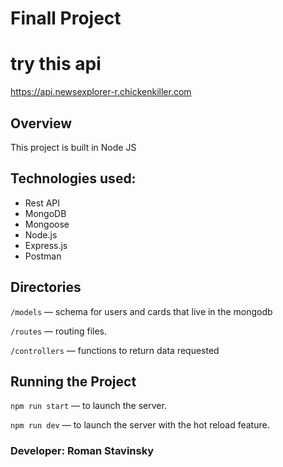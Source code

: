 # Finall Project
# try this api
https://api.newsexplorer-r.chickenkiller.com
## Overview

This project is built in Node JS 

## Technologies used:

- Rest API
- MongoDB
- Mongoose
- Node.js
- Express.js
- Postman

## Directories

`/models` — schema for users and cards that live in the mongodb

`/routes` — routing files.

`/controllers` — functions to return data requested

## Running the Project

`npm run start` — to launch the server.

`npm run dev` — to launch the server with the hot reload feature.

### Developer: Roman Stavinsky